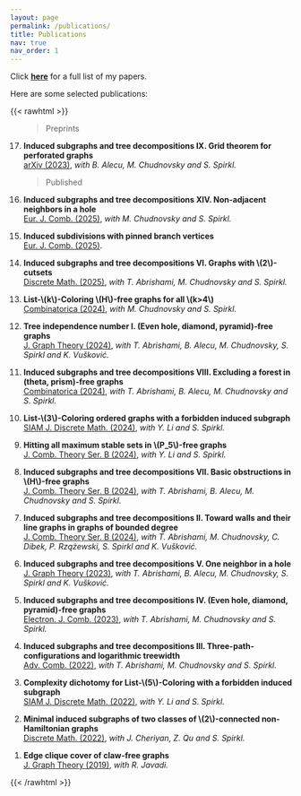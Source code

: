 ```yaml
---
layout: page
permalink: /publications/
title: Publications
nav: true
nav_order: 1
---
```


Click **<a href="{{ 'Publications.pdf' | prepend: 'assets/pdf/' | relative_url}}" target="_blank" rel="noopener noreferrer">here</a>** for a full list of my papers.

Here are some selected publications:


{{< rawhtml >}}
<ol reversed>

<style>
  .bottom-one {
     margin-bottom: 3mm;
  }
</style>

<blockquote>
  Preprints
</blockquote>

<p class="bottom-one"> <li> <b>Induced subgraphs and tree decompositions IX. Grid theorem for perforated graphs</b><br/>
  <a href='https://arxiv.org/abs/2305.15615'>arXiv (2023)</a>, <em> with B.  Alecu, M. Chudnovsky and S. Spirkl.</em> </li> </p>

<blockquote>
  Published
</blockquote>

 <p class="bottom-one"> <li> <b>Induced subgraphs and tree decompositions XIV. Non-adjacent neighbors in a hole</b><br/>
  <a href='https://www.sciencedirect.com/science/article/pii/S0195669824001598'>Eur. J. Comb. (2025)</a>, <em> with M. Chudnovsky and S. Spirkl.</em> </li> </p>

  <p class="bottom-one"><li> <b>Induced subdivisions with pinned branch vertices</b> <br/>
  <a href='https://www.sciencedirect.com/science/article/pii/S0195669824001574'>Eur. J. Comb. (2025)</a>.</li></p>

<p class="bottom-one"><li> <b>Induced subgraphs and tree decompositions VI. Graphs with \(2\)-cutsets</b> <br/>
<a href='https://www.sciencedirect.com/science/article/pii/S0012365X24003261'>Discrete Math. (2025)</a>, <em> with T. Abrishami, M. Chudnovsky and S. Spirkl. </em></li></p>

<p class="bottom-one"><li> <b>List-\(k\)-Coloring \(H\)-free graphs for all \(k>4\)</b> <br/>
  <a href='https://link.springer.com/article/10.1007/s00493-024-00106-2'>Combinatorica (2024)</a>, <em> with M. Chudnovsky and S. Spirkl.</em></li></p>

<p class="bottom-one"><li> <b>Tree independence number I. (Even hole, diamond, pyramid)-free graphs</b> <br/>
<a href='https://onlinelibrary.wiley.com/doi/10.1002/jgt.23104'>J. Graph Theory (2024)</a>, <em> with T. Abrishami, B. Alecu, M. Chudnovsky, S. Spirkl and K. Vušković.</em></li></p>

 <p class="bottom-one"><li><b> Induced subgraphs and tree decompositions VIII. Excluding a forest in (theta, prism)-free graphs</b> <br/>
<a href='https://link.springer.com/article/10.1007/s00493-024-00097-0'>Combinatorica (2024)</a>, <em> with T. Abrishami, B. Alecu, M. Chudnovsky and S. Spirkl.</em></li></p>

<p class="bottom-one"><li><b> List-\(3\)-Coloring ordered graphs with a forbidden induced subgraph</b> <br/>
<a href='https://epubs.siam.org/doi/10.1137/22M1515768'>SIAM J. Discrete Math. (2024)</a>, <em> with Y. Li and S. Spirkl.</em></li></p>

<p class="bottom-one"><li><b> Hitting all maximum stable sets in \(P_5\)-free graphs</b> <br/>
<a href='https://www.sciencedirect.com/science/article/pii/S0095895623000990?dgcid=author'>J. Comb. Theory Ser. B (2024)</a>, <em> with Y. Li and S. Spirkl.</em></li></p>

<p class="bottom-one"><li><b> Induced subgraphs and tree decompositions VII. Basic obstructions in \(H\)-free graphs</b> <br/>
<a href='https://www.sciencedirect.com/science/article/pii/S0095895623000904'>J. Comb. Theory Ser. B (2024)</a>, <em> with T. Abrishami, B. Alecu, M. Chudnovsky and S. Spirkl.</em></li></p>

<p class="bottom-one"><li><b> Induced subgraphs and tree decompositions II. Toward walls and their line graphs in graphs of bounded degree</b> <br/>
<a href='https://www.sciencedirect.com/science/article/pii/S0095895623000862?dgcid=author'>J. Comb. Theory Ser. B (2024)</a>, <em> with T. Abrishami, M. Chudnovsky, C. Dibek, P. Rzążewski, S. Spirkl and K. Vušković.</em></li></p>

<p class="bottom-one"><li><b> Induced subgraphs and tree decompositions V. One neighbor in a hole</b> <br/>
<a href='https://onlinelibrary.wiley.com/doi/full/10.1002/jgt.23055'>J. Graph Theory (2023)</a>, <em> with T. Abrishami, B. Alecu, M. Chudnovsky, S. Spirkl and K. Vušković.</em></li></p>

<p class="bottom-one"><li><b> Induced subgraphs and tree decompositions IV. (Even hole, diamond, pyramid)-free graphs</b> <br/>
<a href='https://www.combinatorics.org/ojs/index.php/eljc/article/view/v30i2p42/pdf'>Electron. J. Comb. (2023)</a>, <em> with T. Abrishami, M. Chudnovsky and S. Spirkl. </em></li></p>

<p class="bottom-one"><li><b> Induced subgraphs and tree decompositions III. Three-path-configurations and logarithmic treewidth</b> <br/>
<a href='https://www.advancesincombinatorics.com/article/38089-induced-subgraphs-and-tree-decompositions-iii-three-path-configurations-and-logarithmic-treewidth'>Adv. Comb. (2022)</a>, <em> with T. Abrishami, M. Chudnovsky and S. Spirkl.</em></li></p>

<p class="bottom-one"><li><b> Complexity dichotomy for List-\(5\)-Coloring with a forbidden induced subgraph</b> <br/>
<a href='https://epubs.siam.org/doi/10.1137/21M1443352'>SIAM J. Discrete Math. (2022)</a>, <em> with Y. Li and S. Spirkl.</em></li></p>

<p class="bottom-one"><li><b> Minimal induced subgraphs of two classes of \(2\)-connected non-Hamiltonian graphs</b> <br/>
<a href='https://www.sciencedirect.com/science/article/pii/S0012365X22000759?via%3Dihub'>Discrete Math. (2022)</a>, <em> with J. Cheriyan, Z. Qu and S. Spirkl.</em></li></p>

<p class="bottom-one"><li><b> Edge clique cover of claw-free graphs</b> <br/>
<a href='https://onlinelibrary.wiley.com/doi/10.1002/jgt.22403'>J. Graph Theory (2019)</a>, <em> with R. Javadi.</em></li></p>
    
</ol>
{{< /rawhtml >}}
